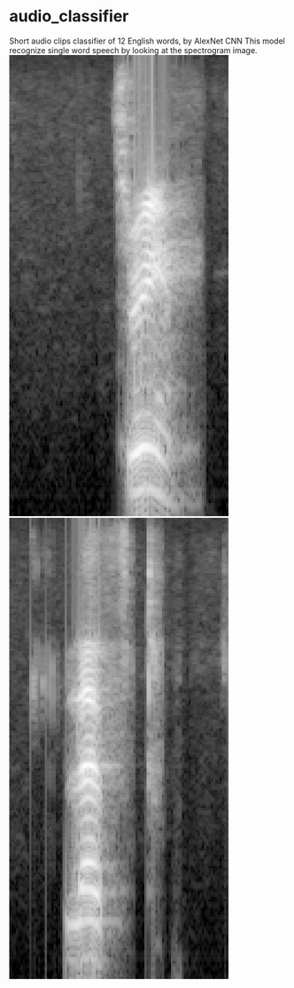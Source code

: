 # audio_classifier
Short audio clips classifier of 12 English words, by AlexNet CNN
This model recognize single word speech by looking at the spectrogram image.
![three](three.png)![left](left.png)
